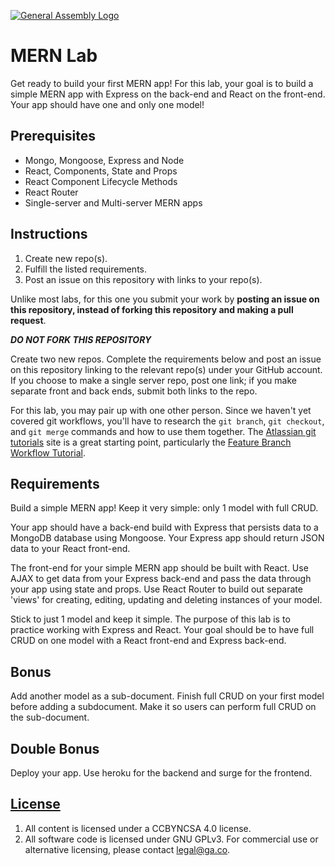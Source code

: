 [![General Assembly Logo](https://camo.githubusercontent.com/1a91b05b8f4d44b5bbfb83abac2b0996d8e26c92/687474703a2f2f692e696d6775722e636f6d2f6b6538555354712e706e67)](https://generalassemb.ly/education/web-development-immersive)

# MERN Lab

Get ready to build your first MERN app! For this lab, your goal is to build a
simple MERN app with Express on the back-end and React on the front-end. Your
app should have one and only one model!

## Prerequisites

- Mongo, Mongoose, Express and Node
- React, Components, State and Props
- React Component Lifecycle Methods
- React Router
- Single-server and Multi-server MERN apps

## Instructions

1.  Create new repo(s).
1.  Fulfill the listed requirements.
1.  Post an issue on this repository with links to your repo(s).

Unlike most labs, for this one you submit your work by **posting an issue on
this repository, instead of forking this repository and making a pull request**.

**_DO NOT FORK THIS REPOSITORY_**

Create two new repos. Complete the requirements below and post
an issue on this repository linking to the relevant repo(s) under your GitHub
account. If you choose to make a single server repo, post one link; if you make
separate front and back ends, submit both links to the repo.

For this lab, you may pair up with one other person. Since we haven't yet
covered git workflows, you'll have to research the `git branch`, `git checkout`,
and `git merge` commands and how to use them together. The
[Atlassian git tutorials](https://www.atlassian.com/git/tutorials) site is a
great starting point, particularly the
[Feature Branch Workflow Tutorial](https://www.atlassian.com/git/tutorials/comparing-workflows/feature-branch-workflow).

## Requirements

Build a simple MERN app! Keep it very simple: only 1 model with full CRUD.

Your app should have a back-end build with Express that persists data to a
MongoDB database using Mongoose. Your Express app should return JSON data to
your React front-end.

The front-end for your simple MERN app should be built with React. Use AJAX to
get data from your Express back-end and pass the data through your app using
state and props. Use React Router to build out separate 'views' for creating,
editing, updating and deleting instances of your model.

Stick to just 1 model and keep it simple. The purpose of this lab is to practice
working with Express and React. Your goal should be to have full CRUD on one
model with a React front-end and Express back-end.

## Bonus

Add another model as a sub-document. Finish full CRUD on your first model before
adding a subdocument. Make it so users can perform full CRUD on the
sub-document.

## Double Bonus

Deploy your app. Use heroku for the backend and surge for the frontend.

## [License](LICENSE)

1.  All content is licensed under a CC­BY­NC­SA 4.0 license.
1.  All software code is licensed under GNU GPLv3. For commercial use or
    alternative licensing, please contact legal@ga.co.
